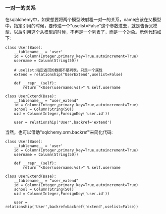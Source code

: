 ### 一对一的关系

在sqlalchemy中，如果想要将两个模型映射程一对一的关系，name应该在父模型中，指定引用的时候，要传递一个"uselist=False"这个参数进去，就是告诉父模型，以后引用这个从模型的时候，不再是一个列表了，而是一个对象。示例代码如下:

```
class User(Base):
    __tablename__ = 'user'
    id = Column(Integer,primary_key=True,autoincrement=True)
    username = Column(String(50))

    # uselist:指定返回的数据不是列表，只是一个属性
    extend = relationship("UserExtend",uselist=False)

    def __repr__(self):
        return "<User(username:%s)>" % self.username

class UserExtend(Base):
    __tablename__ = "user_extend"
    id = Column(Integer,primary_key=True,autoincrement=True)
    school = Column(String(50))
    uid = Column(Integer,ForeignKey('user.id'))

    user = relationship('User',backref='extend')
```

当然，也可以借助"sqlchemy.orm.backref"来简化代码:

```
class User(Base):
    __tablename__ = 'user'
    id = Column(Integer,primary_key=True,autoincrement=True)
    username = Column(String(50))

    def __repr__(self):
        return "<User(username:%s)>" % self.username

class UserExtend(Base):
    __tablename__ = "user_extend"
    id = Column(Integer,primary_key=True,autoincrement=True)
    school = Column(String(50))
    uid = Column(Integer,ForeignKey('user.id'))

    user = relationship('User',backref=backref('extend',uselist=False))

```



